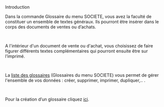 







Introduction



Dans la commande Glossaire du menu SOCIETE, vous avez la faculté de 
 constituer un ensemble de textes généraux. Ils pourront être insérer dans 
 le corps des documents de ventes ou d’achats.


 


A l'intérieur d'un document de vente ou d'achat, vous choisissez de 
 faire figurer différents textes complémentaires qui pourront ensuite être 
 sur l’imprimé.


 


La [liste des glossaires](../2/Liste.htm) (Glossaires 
 du menu SOCIETE) vous permet de gérer l'ensemble de vos données : créer, 
 supprimer, imprimer, dupliquer,.. .


 


Pour la création d’un glossaire cliquez [ici](../3/Glossaire.htm).


